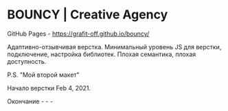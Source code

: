 # BOUNCY | Creative Agency 

GitHub Pages - https://grafit-off.github.io/bouncy/

Адаптивно-отзывчивая верстка. Минимальный уровень JS для верстки, подключение, настройка библиотек. Плохая семантика, плохая доступность.


P.S. "Мой второй макет"

Начало верстки Feb 4, 2021.

Окончание - - -
